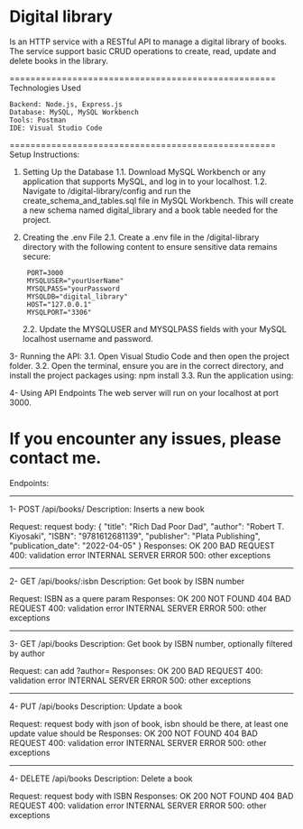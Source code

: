 Digital library
===================================================
Is an HTTP service with a RESTful API to manage a digital library of books. The service support basic CRUD operations to create, read, update and delete books in the library.

===================================================
Technologies Used

    Backend: Node.js, Express.js
    Database: MySQL, MySQL Workbench
    Tools: Postman
    IDE: Visual Studio Code
	
	
===================================================
Setup Instructions:


1. Setting Up the Database
	1.1. Download MySQL Workbench or any application that supports MySQL, and log in to your localhost.
	1.2. Navigate to /digital-library/config and run the create_schema_and_tables.sql file in MySQL Workbench. This will create a new schema named digital_library and a book table needed for the project.


2. Creating the .env File
	2.1. Create a .env file in the /digital-library directory with the following content to ensure sensitive data remains secure:
	
		PORT=3000
		MYSQLUSER="yourUserName"
		MYSQLPASS="yourPassword
		MYSQLDB="digital_library"
		HOST="127.0.0.1"
		MYSQLPORT="3306"
		
	2.2. Update the MYSQLUSER and MYSQLPASS fields with your MySQL localhost username and password.	
	
	
3- Running the API:
	3.1. Open Visual Studio Code and then open the project folder.
	3.2. Open the terminal, ensure you are in the correct directory, and install the project packages using: npm install
	3.3. Run the application using:
	
4- Using API Endpoints
The web server will run on your localhost at port 3000.

If you encounter any issues, please contact me.
===================================================

Endpoints:
______________________________________________
1- POST /api/books/
Description: Inserts a new book

Request: request body:
{
  "title": "Rich Dad Poor Dad",
  "author": "Robert T. Kiyosaki",
  "ISBN": "9781612681139",
  "publisher": "Plata Publishing",
  "publication_date": "2022-04-05"
}
Responses: 
OK 200
BAD REQUEST 400: validation error
INTERNAL SERVER ERROR 500: other exceptions

______________________________________________
2- GET /api/books/:isbn
Description: Get book by ISBN number

Request: ISBN as a quere param
Responses: 
OK 200
NOT FOUND 404
BAD REQUEST 400: validation error
INTERNAL SERVER ERROR 500: other exceptions

______________________________________________
3- GET /api/books
Description: Get book by ISBN number, optionally filtered by author

Request: can add ?author=<author-name>
Responses: 
OK 200
BAD REQUEST 400: validation error
INTERNAL SERVER ERROR 500: other exceptions

______________________________________________
4- PUT /api/books
Description: Update a book

Request: request body with json of book, isbn should be there, at least one update value should be
Responses: 
OK 200
NOT FOUND 404
BAD REQUEST 400: validation error
INTERNAL SERVER ERROR 500: other exceptions


______________________________________________
4- DELETE /api/books
Description: Delete a book

Request: request body with ISBN
Responses: 
OK 200
NOT FOUND 404
BAD REQUEST 400: validation error
INTERNAL SERVER ERROR 500: other exceptions
